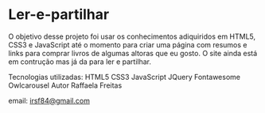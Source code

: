 # Ler-e-partilhar
O objetivo desse projeto foi usar os conhecimentos adiquiridos em HTML5, CSS3 e JavaScript até o momento para criar uma página com resumos e links para comprar livros de algumas altoras que eu gosto. O site ainda está em contrução mas já da para ler e partilhar.


Tecnologias utilizadas:
HTML5
CSS3
JavaScript
JQuery
Fontawesome
Owlcarousel
Autor
Raffaela Freitas

email: irsf84@gmail.com
